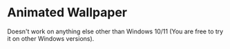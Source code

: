 # Animated Wallpaper
 
Doesn't work on anything else other than Windows 10/11 (You are free to try it on other Windows versions).
